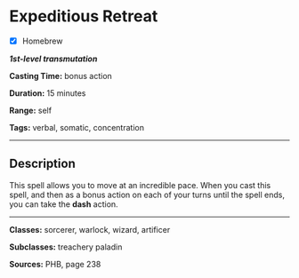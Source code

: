 # Expeditious Retreat

- [x] Homebrew

***1st-level transmutation***

**Casting Time:** bonus action

**Duration:** 15 minutes

**Range:** self

**Tags:** verbal, somatic, concentration

---

## Description
This spell allows you to move at an incredible pace.
When you cast this spell, and then as a bonus action on each of your turns until the spell ends, you can take the **dash** action.

---

**Classes:** sorcerer, warlock, wizard, artificer

**Subclasses:** treachery paladin

**Sources:** PHB, page 238

<!-- QA Pass Needed -->
